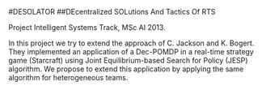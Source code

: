 #DESOLATOR
##DEcentralized SOLutions And Tactics Of RTS

Project Intelligent Systems Track, MSc AI 2013.

In this project we try to extend the approach of C. Jackson and K. Bogert. They implemented an application of a Dec-POMDP in a real-time strategy game (Starcraft) using Joint Equilibrium-based Search for Policy (JESP) algorithm. We propose to extend this application by applying the same algorithm for heterogeneous teams.
